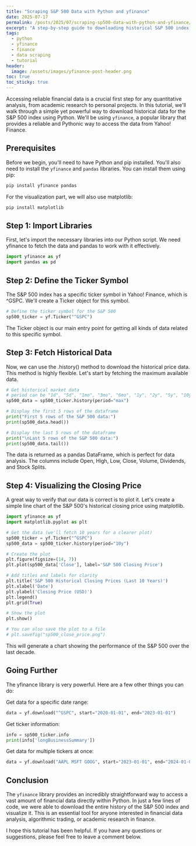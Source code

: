 ```yaml
---
title: "Scraping S&P 500 Data with Python and yfinance"
date: 2025-07-17
permalink: /posts/2025/07/scraping-sp500-data-with-python-and-yfinance/
excerpt: "A step-by-step guide to downloading historical S&P 500 index data using the yfinance Python library and visualizing it with Matplotlib."
tags:
  - python
  - yfinance
  - finance
  - data scraping
  - tutorial
header:
  image: /assets/images/yfinance-post-header.png
toc: true
toc_sticky: true
---
```


Accessing reliable financial data is a crucial first step for any quantitative analysis, from academic research to personal projects. In this tutorial, we'll walk through a simple yet powerful way to download historical data for the S&P 500 index using Python. We'll be using `yfinance`, a popular library that provides a reliable and Pythonic way to access the data from Yahoo! Finance.

## Prerequisites

Before we begin, you'll need to have Python and pip installed. You'll also need to install the `yfinance` and `pandas` libraries. You can install them using pip:

```bash
pip install yfinance pandas
```

For the visualization part, we will also use matplotlib:

```bash
pip install matplotlib
```

## Step 1: Import Libraries
First, let's import the necessary libraries into our Python script. We need yfinance to fetch the data and pandas to work with it effectively.

```python
import yfinance as yf
import pandas as pd
```

## Step 2: Define the Ticker Symbol
The S&P 500 index has a specific ticker symbol in Yahoo! Finance, which is ^GSPC. We'll create a Ticker object for this symbol.

```python
# Define the ticker symbol for the S&P 500
sp500_ticker = yf.Ticker("^GSPC")
```

The Ticker object is our main entry point for getting all kinds of data related to this specific symbol.

## Step 3: Fetch Historical Data
Now, we can use the .history() method to download the historical price data. This method is highly flexible. Let's start by fetching the maximum available data.

```python
# Get historical market data
# period can be "1d", "5d", "1mo", "3mo", "6mo", "1y", "2y", "5y", "10y", "ytd", "max"
sp500_data = sp500_ticker.history(period="max")

# Display the first 5 rows of the dataframe
print("First 5 rows of the S&P 500 data:")
print(sp500_data.head())

# Display the last 5 rows of the dataframe
print("\nLast 5 rows of the S&P 500 data:")
print(sp500_data.tail())
```

The data is returned as a pandas DataFrame, which is perfect for data analysis. The columns include Open, High, Low, Close, Volume, Dividends, and Stock Splits.

## Step 4: Visualizing the Closing Price
A great way to verify that our data is correct is to plot it. Let's create a simple line chart of the S&P 500's historical closing price using matplotlib.

```python
import yfinance as yf
import matplotlib.pyplot as plt

# Get the data (we'll fetch 10 years for a clearer plot)
sp500_ticker = yf.Ticker("^GSPC")
sp500_data = sp500_ticker.history(period="10y")

# Create the plot
plt.figure(figsize=(14, 7))
plt.plot(sp500_data['Close'], label='S&P 500 Closing Price')

# Add titles and labels for clarity
plt.title('S&P 500 Historical Closing Prices (Last 10 Years)')
plt.xlabel('Date')
plt.ylabel('Closing Price (USD)')
plt.legend()
plt.grid(True)

# Show the plot
plt.show()

# You can also save the plot to a file
# plt.savefig("sp500_close_price.png")
```
This will generate a chart showing the performance of the S&P 500 over the last decade.

## Going Further
The yfinance library is very powerful. Here are a few other things you can do:

Get data for a specific date range:
```python
data = yf.download("^GSPC", start="2020-01-01", end="2023-01-01")
```

Get ticker information:
```python
info = sp500_ticker.info
print(info['longBusinessSummary'])
```

Get data for multiple tickers at once:
```python
data = yf.download("AAPL MSFT GOOG", start="2023-01-01", end="2024-01-01")
```

## Conclusion

The `yfinance` library provides an incredibly straightforward way to access a vast amount of financial data directly within Python. In just a few lines of code, we were able to download the entire history of the S&P 500 index and visualize it. This is an essential tool for anyone interested in financial data analysis, algorithmic trading, or academic research in finance.

I hope this tutorial has been helpful. If you have any questions or suggestions, please feel free to leave a comment below.